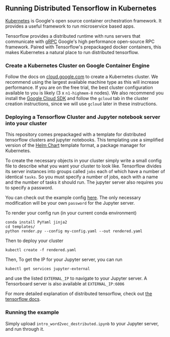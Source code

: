 
## Running Distributed Tensorflow in Kubernetes

[Kubernetes](http://kubernetes.io/) is Google's open source container orchestration framework. It provides a useful framework to run microservice based apps.

Tensorflow provides a distributed runtime with runs servers that communicate with [gRPC](http://www.grpc.io/) Google's high performance open-source RPC framework. Paired with Tensorflow's prepackaged docker containers, this makes Kubernetes a natural place to run distributed tensorflow.

### Create a Kubernetes Cluster on Google Container Engine

Follow the docs on [cloud.google.com](https://cloud.google.com/container-engine/docs/clusters/operations) to create a Kubernetes cluster. We recommend using the largest available machine type as this will increase performance. If you are on the free trial, the best cluster configuration available to you is likely (3 x `n1-highmem-8` nodes). We also recommend you install the [Google Cloud SDK](https://cloud.google.com/sdk/) and follow the `gcloud` tab in the cluster creation instructions, since we will use `gcloud` later in these instructions.

### Deploying a Tensorflow Cluster and Jupyter notebook server into your cluster

This repository comes prepackaged with a template for distributed tensorflow clusters and jupyter notebooks. This templating use a simplified version of the [Helm Chart](https://github.com/kubernetes/helm) template format, a package manager for Kubernetes.

To create the necessary objects in your cluster simply write a small config file to describe what you want your cluster to look like. Tensorflow divides its server instances into groups called `jobs` each of which have a number of identical `tasks`. So you must specify a number of jobs, each with a name and the number of tasks it should run. The jupyter server also requires you to specify a password.

You can check out the example config [here](templates/example-cluster.yaml). The only necessary modification will be your own `password` for the Jupyter server.

To render your config run (in your current conda environment)

```
conda install PyYaml jinja2
cd templates/
python render.py --config my-config.yaml --out rendered.yaml
```

Then to deploy your cluster

```
kubectl create -f rendered.yaml
```

Then, To get the IP for your Jupyter server, you can run

```
kubectl get services jupyter-external
```

and use the listed `EXTERNAL_IP` to navigate to your Jupyter server. A Tensorboard server is also available at `EXTERNAL_IP:6006`


For more detailed explanation of distributed tensorflow, check out [the tensorflow docs](https://github.com/tensorflow/tensorflow/blob/master/tensorflow/g3doc/how_tos/distributed/index.md).

### Running the example

Simply upload `intro_word2vec_destributed.ipynb` to your Jupyter server, and run through it.
